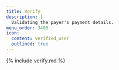 ```yaml
---
title: Verify
description: |
  Validating the payer's payment details.
menu_order: 3400
icon:
  content: verified_user
  outlined: true
---
```


{% include verify.md %}
